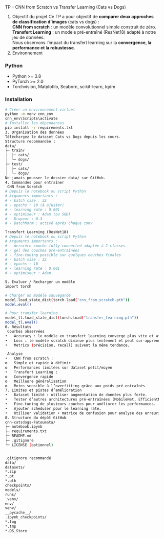TP – CNN from Scratch vs Transfer Learning (Cats vs Dogs)
 1. Objectif du projet
Ce TP a pour objectif de **comparer deux approches de classification d’images** (cats vs dogs) :  
 **CNN from scratch** : un modèle convolutionnel simple construit de zéro.  
 **Transfert Learning** : un modèle pré-entraîné (ResNet18) adapté à notre jeu de données.  
Nous observons l’impact du transfert learning sur la **convergence, la performance et la robustesse**.
2. Environnement
### Python
- Python >= 3.8
- PyTorch >= 2.0
- Torchvision, Matplotlib, Seaborn, scikit-learn, tqdm
### Installation
```bash
# Créer un environnement virtuel
python -m venv cnn_env
cnn_env\Scripts\activate     
# Installer les dépendances
pip install -r requirements.txt
3. Organisation des données
Téléchargez le dataset Cats vs Dogs depuis les cours.
Structure recommandée :
data/
├─ train/
│  ├─ cats/
│  └─ dogs/
├─ test/
│  ├─ cats/
│  └─ dogs/
Ne jamais pousser le dossier data/ sur GitHub.
4. Commandes pour entraîner
 CNN from Scratch
# Depuis le notebook ou script Python
# Arguments importants :
# - batch size : 32
# - epochs : 10 (à ajuster)
# - learning rate : 0.001
# - optimiseur : Adam (ou SGD)
# - Dropout : 0.3
# - BatchNorm : activé après chaque conv

Transfert Learning (ResNet18)
# Depuis le notebook ou script Python
# Arguments importants :
# - dernière couche fully connected adaptée à 2 classes
# - gel des couches pré-entraînées
# - fine-tuning possible sur quelques couches finales
# - batch size : 32
# - epochs : 10
# - learning rate : 0.001
# - optimiseur : Adam

5. Évaluer / Recharger un modèle
import torch

# Charger un modèle sauvegardé
model.load_state_dict(torch.load("cnn_from_scratch.pth"))
model.eval()

# Pour transfer learning
model_tl.load_state_dict(torch.load("transfer_learning.pth"))
model_tl.eval()
6. Résultats
 Courbes observées
•	Accuracy : le modèle en transfert learning converge plus vite et atteint une meilleure précision sur la validation.
•	Loss : le modèle scratch diminue plus lentement et peut sur-apprendre sur le train.
•	Metrics (précision, recall) suivent la même tendance.

 Analyse
•	CNN from scratch :
o	Simple et rapide à définir
o	Performances limitées sur dataset petit/moyen
•	Transfert Learning :
o	Convergence rapide
o	Meilleure généralisation
o	Moins sensible à l’overfitting grâce aux poids pré-entraînés
7. Limites et pistes d’amélioration
•	Dataset limité : utiliser augmentation de données plus forte.
•	Tester d’autres architectures pré-entraînées (MobileNet, EfficientNet…).
•	Fine-tuning de plusieurs couches pour améliorer les performances.
•	Ajouter scheduler pour le learning rate.
•	Utiliser validation + matrice de confusion pour analyse des erreurs typiques.
8. Structure du dépôt GitHub
cnn-catsdogs-Fatoumata/
├─ notebook.ipynb
├─ requirements.txt
├─ README.md
├─ .gitignore
└─ LICENSE (optionnel)


.gitignore recommandé
data/
datasets/
*.zip
*.pt
*.pth
checkpoints/
models/
runs/         
.venv/
env/
venv/
__pycache__/
.ipynb_checkpoints/
*.log
*.tmp
*.DS_Store
